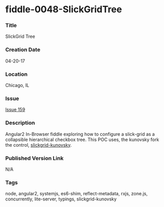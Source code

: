 fiddle-0048-SlickGridTree
======

### Title

SlickGrid Tree


### Creation Date

04-20-17


### Location

Chicago, IL


### Issue

[Issue 159](https://github.com/bradyhouse/house/issues/159)


### Description

Angular2 In-Browser fiddle exploring how to configure a slick-grid as a collapsible hierarchical 
checkbox tree.  This POC uses, the kunovsky fork the control, [slickgrid-kunovsky](https://www.npmjs.com/package/slickgrid-kunovsky).


### Published Version Link

N/A


### Tags

node, angular2, systemjs, es6-shim, reflect-metadata, rxjs, zone.js, concurrently, lite-server, typings, slickgrid-kunovsky
